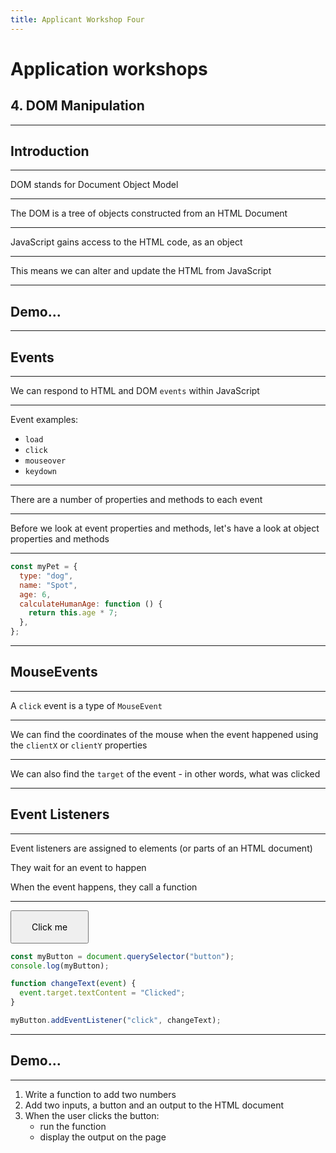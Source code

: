```yaml
---
title: Applicant Workshop Four
---
```


# Application workshops

## 4. DOM Manipulation

---

<!-- {.primary} -->

## Introduction

---

DOM stands for Document Object Model

---

The DOM is a tree of objects constructed from an HTML Document

---

JavaScript gains access to the HTML code, as an object

---

This means we can alter and update the HTML from JavaScript

---

## Demo...

---

## Events

---

We can respond to HTML and DOM `events` within JavaScript

---

Event examples:

- `load`
- `click`
- `mouseover`
- `keydown`

---

There are a number of properties and methods to each event

---

Before we look at event properties and methods, let's have a look at object properties and methods

---

```js
const myPet = {
  type: "dog",
  name: "Spot",
  age: 6,
  calculateHumanAge: function () {
    return this.age * 7;
  },
};
```

---

## MouseEvents

---

A `click` event is a type of `MouseEvent`

---

We can find the coordinates of the mouse when the event happened using the `clientX` or `clientY` properties

---

We can also find the `target` of the event - in other words, what was clicked

---

## Event Listeners

---

Event listeners are assigned to elements (or parts of an HTML document)

They wait for an event to happen

When the event happens, they call a function

---

<button style="font: inherit; padding: 1rem 2rem" onclick="this.textContent = 'Clicked'">Click me</button>

```js
const myButton = document.querySelector("button");
console.log(myButton);

function changeText(event) {
  event.target.textContent = "Clicked";
}

myButton.addEventListener("click", changeText);
```

---

## Demo...

---

1. Write a function to add two numbers
1. Add two inputs, a button and an output to the HTML document
1. When the user clicks the button:
   - run the function
   - display the output on the page
